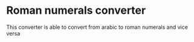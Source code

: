 # Roman numerals converter

This converter is able to convert from arabic to roman numerals and vice versa
